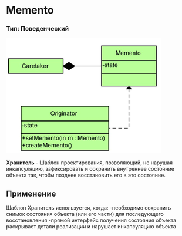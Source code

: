 # Memento
### Тип: Поведенческий

![Image alt](https://github.com/sergeybushuev/Memento/raw/master/UML.png)

**Хранитель** - Шаблон проектирования, позволяющий, не нарушая инкапсуляцию, зафиксировать и сохранить внутреннее состояние объекта так, чтобы позднее восстановить его в это состояние.
## Применение
  Шаблон Хранитель используется, когда:
  -необходимо сохранить снимок состояния объекта (или его части) для последующего восстановления
  -прямой интерфейс получения состояния объекта раскрывает детали реализации и нарушает инкапсуляцию объекта

 
